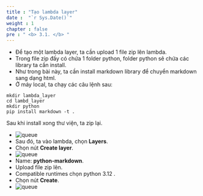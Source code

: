 ```yaml
---
title : "Tạo lambda layer"
date :  "`r Sys.Date()`" 
weight : 1 
chapter : false
pre : " <b> 3.1. </b> "
---
```


* Để tạo một lambda layer, ta cần upload 1 file zip lên lambda. 
* Trong file zip đấy có chứa 1 folder python, folder python sẽ chứa các library ta cần install.
* Như trong bài này, ta cần install markdown library để chuyển markdown sang dạng html.
* Ở máy local, ta chạy các câu lệnh sau:
```
mkdir lambda_layer
cd lambd_layer
mkdir python
pip install markdown -t . 
```
Sau khi install xong thư viện, ta zip lại.
* ![queue](/workshop-aws-card-clash-5/images/3.connect/zip.png) 
* Sau đó, ta vào lambda, chọn **Layers**.
* Chọn nút **Create layer**.
* ![queue](/workshop-aws-card-clash-5/images/3.connect/zip2.png) 
* Name: **python-markdown**.
* Upload file zip lên.
* Compatible runtimes chọn python 3.12 . 
* Chọn nút **Create**.
* ![queue](/workshop-aws-card-clash-5/images/3.connect/zip3.png) 